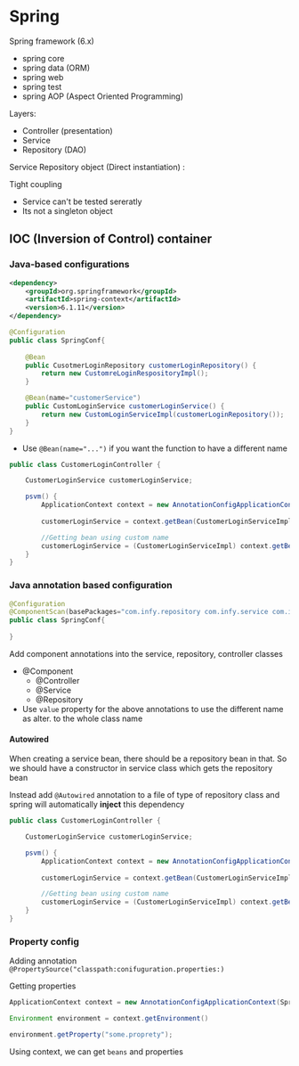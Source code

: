 # Spring
Spring framework (6.x)
 - spring core
 - spring data (ORM)
 - spring web
 - spring test
 - spring AOP (Aspect Oriented Programming)

Layers:
 - Controller (presentation)
 - Service
 - Repository (DAO)

Service <uses a> Repository object (Direct instantiation) :

Tight coupling
 - Service can't be tested sereratly
 - Its not a singleton object


## IOC (Inversion of Control) container

### Java-based configurations
```xml
<dependency>
	<groupId>org.springframework</groupId>
	<artifactId>spring-context</artifactId>
	<version>6.1.11</version>
</dependency>
```

```java
@Configuration
public class SpringConf{
	
	@Bean
	public CusotmerLoginRepository customerLoginRepository() {
		return new CustomreLoginRespositoryImpl();
	}

	@Bean(name="customerService")
	public CustomLoginService customerLoginService() {
		return new CustomLoginServiceImpl(customerLoginRepository());
	}
}
```
 - Use `@Bean(name="...")` if you want the function to have a different name

```java
public class CustomerLoginController {

	CustomerLoginService customerLoginService;

	psvm() {
		ApplicationContext context = new AnnotationConfigApplicationContext(SpringConf.class);
		
		customerLoginService = context.getBean(CustomerLoginServiceImple.class);

		//Getting bean using custom name
		customerLoginService = (CustomerLoginServiceImpl) context.getBean("customerService");
	}
}
```

### Java annotation based configuration
```java
@Configuration
@ComponentScan(basePackages="com.infy.repository com.infy.service com.infy.controller")
public class SpringConf{
	
}
```

Add component annotations into the service, repository, controller classes
 - @Component
	- @Controller
 	- @Service
	- @Repository
 - Use `value` property for the above annotations to use the different name as alter. to the whole class name

#### Autowired
When creating a service bean, there should be a repository bean in that. So we should have a constructor in service class which gets the repository bean

Instead add `@Autowired` annotation to a file of type of repository class and spring will automatically **inject** this dependency

```java
public class CustomerLoginController {

	CustomerLoginService customerLoginService;

	psvm() {
		ApplicationContext context = new AnnotationConfigApplicationContext(SpringConf.class);
		
		customerLoginService = context.getBean(CustomerLoginServiceImple.class);

		//Getting bean using custom name
		customerLoginService = (CustomerLoginServiceImpl) context.getBean("customerService");
	}
}
```
### Property config
Adding annotation `@PropertySource("classpath:conifuguration.properties:)`

Getting properties
```java
ApplicationContext context = new AnnotationConfigApplicationContext(SpringConf.class);

Environment environment = context.getEnvironment()

environment.getProperty("some.proprety");
```

Using context, we can get `beans` and properties


